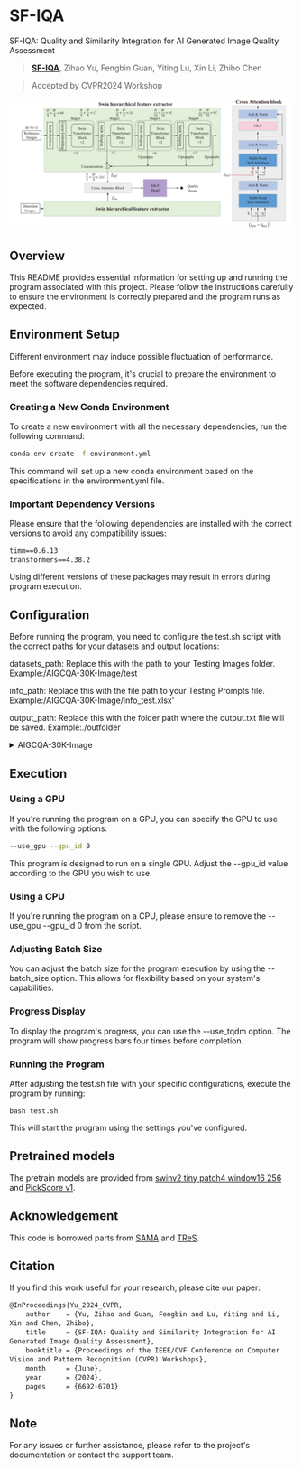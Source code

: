 # SF-IQA
SF-IQA: Quality and Similarity Integration for AI Generated Image Quality Assessment
> [**SF-IQA**](https://openaccess.thecvf.com/content/CVPR2024W/NTIRE/papers/Yu_SF-IQA_Quality_and_Similarity_Integration_for_AI_Generated_Image_Quality_CVPRW_2024_paper.pdf), Zihao Yu, Fengbin Guan, Yiting Lu, Xin Li, Zhibo Chen

> Accepted by CVPR2024 Workshop 

![image](https://github.com/USTC-IMCL/SwinIQA/blob/main/fig/SwinIQA.png)

## Overview

This README provides essential information for setting up and running the program associated with this project. Please follow the instructions carefully to ensure the environment is correctly prepared and the program runs as expected.

## Environment Setup

Different environment may induce possible fluctuation of performance.

Before executing the program, it's crucial to prepare the environment to meet the software dependencies required.

### Creating a New Conda Environment

To create a new environment with all the necessary dependencies, run the following command:

```bash
conda env create -f environment.yml
```
This command will set up a new conda environment based on the specifications in the environment.yml file.

### Important Dependency Versions
Please ensure that the following dependencies are installed with the correct versions to avoid any compatibility issues:
```
timm==0.6.13
transformers==4.38.2
```
Using different versions of these packages may result in errors during program execution.

## Configuration
Before running the program, you need to configure the test.sh script with the correct paths for your datasets and output locations:

datasets_path: Replace this with the path to your Testing Images folder.
Example:/AIGCQA-30K-Image/test

info_path: Replace this with the file path to your Testing Prompts file.
Example:/AIGCQA-30K-Image/info_test.xlsx'

output_path: Replace this with the folder path where the output.txt file will be saved.
Example:./outfolder

<details>
<summary>AIGCQA-30K-Image</summary>


 ```
AIGCQA-30K-Image
    |--test
    |    |  DALLE2_0001.png   
    |    |  ... (all the images should be here)     
    |--info_test.xlsx
```
</details>


## Execution
### Using a GPU
If you're running the program on a GPU, you can specify the GPU to use with the following options:

```bash
--use_gpu --gpu_id 0
```
This program is designed to run on a single GPU. Adjust the --gpu_id value according to the GPU you wish to use.

### Using a CPU
If you're running the program on a CPU, please ensure to remove the --use_gpu --gpu_id 0 from the script.

### Adjusting Batch Size
You can adjust the batch size for the program execution by using the --batch_size option. This allows for flexibility based on your system's capabilities.

### Progress Display
To display the program's progress, you can use the --use_tqdm option. The program will show progress bars four times before completion.

### Running the Program
After adjusting the test.sh file with your specific configurations, execute the program by running:

```
bash test.sh
```
This will start the program using the settings you've configured.


## Pretrained models
The pretrain models are provided from [swinv2 tiny patch4 window16 256](https://github.com/SwinTransformer/storage/releases/download/v2.0.0/swinv2_tiny_patch4_window16_256.pth) and [PickScore v1](https://huggingface.co/yuvalkirstain/PickScore_v1). 

## Acknowledgement
This code is borrowed parts from [SAMA](https://github.com/Sissuire/SAMA) and  [TReS](https://github.com/isalirezag/TReS). 

## Citation
If you find this work useful for your research, please cite our paper:
```
@InProceedings{Yu_2024_CVPR,
    author    = {Yu, Zihao and Guan, Fengbin and Lu, Yiting and Li, Xin and Chen, Zhibo},
    title     = {SF-IQA: Quality and Similarity Integration for AI Generated Image Quality Assessment},
    booktitle = {Proceedings of the IEEE/CVF Conference on Computer Vision and Pattern Recognition (CVPR) Workshops},
    month     = {June},
    year      = {2024},
    pages     = {6692-6701}
}
```

## Note
For any issues or further assistance, please refer to the project's documentation or contact the support team.
